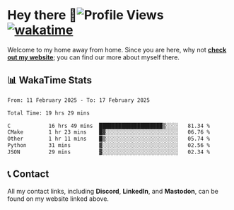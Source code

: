 # Hey there :wave:![Profile Views](https://komarev.com/ghpvc/?username=skifli) [![wakatime](https://wakatime.com/badge/user/b4317b02-0c6d-457b-82a4-a448b8a8d1df.svg)](https://wakatime.com/@b4317b02-0c6d-457b-82a4-a448b8a8d1df)

Welcome to my home away from home. Since you are here, why not [**check out my website**](https://skifli.github.io); you can find our more about myself there.

## 📊 WakaTime Stats

<!--START_SECTION:waka-->

```txt
From: 11 February 2025 - To: 17 February 2025

Total Time: 19 hrs 29 mins

C            16 hrs 49 mins  ████████████████████▒░░░░   81.34 %
CMake        1 hr 23 mins    █▓░░░░░░░░░░░░░░░░░░░░░░░   06.76 %
Other        1 hr 11 mins    █▒░░░░░░░░░░░░░░░░░░░░░░░   05.74 %
Python       31 mins         ▓░░░░░░░░░░░░░░░░░░░░░░░░   02.56 %
JSON         29 mins         ▓░░░░░░░░░░░░░░░░░░░░░░░░   02.34 %
```

<!--END_SECTION:waka-->

## 📞 Contact

All my contact links, including **Discord**, **LinkedIn**, and **Mastodon**, can be found on my website linked above.

